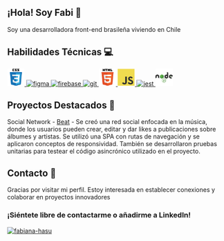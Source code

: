 ## ¡Hola! Soy Fabi 👋
Soy una desarrolladora front-end brasileña viviendo en Chile

## Habilidades Técnicas 💻
<p align="left"> <a href="https://www.w3schools.com/css/" target="_blank" rel="noreferrer"> <img src="https://raw.githubusercontent.com/devicons/devicon/master/icons/css3/css3-original-wordmark.svg" alt="css3" width="40" height="40"/> </a> <a href="https://www.figma.com/" target="_blank" rel="noreferrer"> <img src="https://www.vectorlogo.zone/logos/figma/figma-icon.svg" alt="figma" width="40" height="40"/> </a> <a href="https://firebase.google.com/" target="_blank" rel="noreferrer"> <img src="https://www.vectorlogo.zone/logos/firebase/firebase-icon.svg" alt="firebase" width="40" height="40"/> </a> <a href="https://git-scm.com/" target="_blank" rel="noreferrer"> <img src="https://www.vectorlogo.zone/logos/git-scm/git-scm-icon.svg" alt="git" width="40" height="40"/> </a> <a href="https://www.w3.org/html/" target="_blank" rel="noreferrer"> <img src="https://raw.githubusercontent.com/devicons/devicon/master/icons/html5/html5-original-wordmark.svg" alt="html5" width="40" height="40"/> </a> <a href="https://developer.mozilla.org/en-US/docs/Web/JavaScript" target="_blank" rel="noreferrer"> <img src="https://raw.githubusercontent.com/devicons/devicon/master/icons/javascript/javascript-original.svg" alt="javascript" width="40" height="40"/> </a> <a href="https://jestjs.io" target="_blank" rel="noreferrer"> <img src="https://www.vectorlogo.zone/logos/jestjsio/jestjsio-icon.svg" alt="jest" width="40" height="40"/> </a> <a href="https://nodejs.org" target="_blank" rel="noreferrer"> <img src="https://raw.githubusercontent.com/devicons/devicon/master/icons/nodejs/nodejs-original-wordmark.svg" alt="nodejs" width="40" height="40"/> </a> </p>


## Proyectos Destacados 🚀
Social Network - [Beat](https://github.com/fabihasu/DEV003-social-network) - Se creó una red social enfocada en la música, donde los usuarios pueden crear, editar y dar likes a publicaciones sobre álbumes y artistas. Se utilizó una SPA con rutas de navegación y se aplicaron conceptos de responsividad. También se desarrollaron pruebas unitarias para testear el código asincrónico utilizado en el proyecto.

## Contacto 📱

Gracias por visitar mi perfil. Estoy interesada en establecer conexiones y colaborar en proyectos innovadores

<h3 align="left">¡Siéntete libre de contactarme o añadirme a LinkedIn!</h3>
<p align="left">
<a href="https://www.linkedin.com/in/fabiana-hasu-49979512b" target="blank"><img align="center" src="https://raw.githubusercontent.com/rahuldkjain/github-profile-readme-generator/master/src/images/icons/Social/linked-in-alt.svg" alt="fabiana-hasu" height="30" width="40" /></a>
</p>
